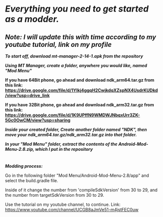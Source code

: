 # ***Everything you need to get started as a modder.***
## *Note: I will update this with time according to my youtube tutorial, link on my profile*

***To start off, download mt-manager-2-14-1.apk from the repository***

***Using MT Manager, create a folder, anywhere you would like, named "Mod Menu"***

**If you have 64Bit phone, go ahead and download ndk_arm64.tar.gz from this link: https://drive.google.com/file/d/1YIkj4ggqH2CwjkdqXZspNX4UsdrKUDkd/view?usp=drive_link** 

**If you have 32Bit phone, go ahead and download ndk_arm32.tar.gz from this link: https://drive.google.com/file/d/1K9UPffN9WMDWJNbqxUrr3ZK-5Gc0OwCM/view?usp=sharing** 

***Inside your created folder, Create another folder named "NDK", then move your ndk_arm64.tar.gz/ndk_arm32.tar.gz into that folder.***

***In your "Mod Menu" folder, extract the contents of the Android-Mod-Menu-2.8.zip, which I put in the repository***

#

***Modding process:***

Go in the following folder "Mod Menu/Android-Mod-Menu-2.8/app" and select the build.gradle file.

Inside of it change the number from 'compileSdkVersion' from 30 to 29, and the number from targetSdkVersion from 30 to 29.

Use the tutorial on my youtube channel, to continue.
Link: https://www.youtube.com/channel/UCGB8aJmVe51-m4jstFEC0uw
